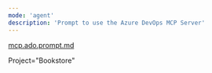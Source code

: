 ```yaml
---
mode: 'agent'
description: 'Prompt to use the Azure DevOps MCP Server'
---
```


[mcp.ado.prompt.md](/.github/prompts/mcp.ado.prompt.md)

Project="Bookstore"